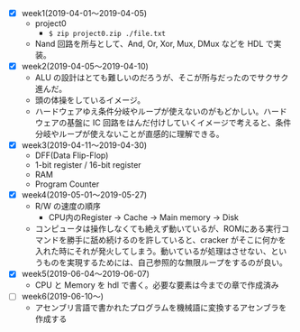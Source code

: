 - [x] week1(2019-04-01〜2019-04-05)
  - project0
    - `$ zip project0.zip ./file.txt`
  - Nand 回路を所与として、And, Or, Xor, Mux, DMux などを HDL で実装。
- [x] week2(2019-04-05〜2019-04-10)
  - ALU の設計はとても難しいのだろうが、そこが所与だったのでサクサク進んだ。
  - 頭の体操をしているイメージ。
  - ハードウェアゆえ条件分岐やループが使えないのがもどかしい。ハードウェアの基盤に IC 回路をはんだ付けしていくイメージで考えると、条件分岐やループが使えないことが直感的に理解できる。
- [x] week3(2019-04-11〜2019-04-30)
  - DFF(Data Flip-Flop)
  - 1-bit register / 16-bit register
  - RAM
  - Program Counter
- [x] week4(2019-05-01〜2019-05-27)
  - R/W の速度の順序
    - CPU内のRegister -> Cache -> Main memory -> Disk
  - コンピュータは操作しなくても絶えず動いているが、ROMにある実行コマンドを勝手に舐め続けるのを許していると、cracker がそこに何かを入れた時にそれが発火してしまう。動いているが処理はさせない、というものを実現するためには、自己参照的な無限ループをするのが良い。
- [x] week5(2019-06-04〜2019-06-07)
  - CPU と Memory を hdl で書く。必要な要素は今までの章で作成済み
- [ ] week6(2019-06-10〜)
  - アセンブリ言語で書かれたプログラムを機械語に変換するアセンブラを作成する
